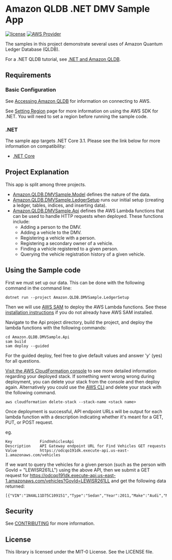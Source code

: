 # Amazon QLDB .NET DMV Sample App

[![license](https://img.shields.io/badge/license-MIT-green)](https://github.com/aws-samples/amazon-qldb-dmv-sample-dotnet/blob/master/LICENSE)
[![AWS Provider](https://img.shields.io/badge/provider-AWS-orange?logo=amazon-aws&color=ff9900)](https://aws.amazon.com/qldb/)

The samples in this project demonstrate several uses of Amazon Quantum Ledger Database (QLDB).

For a .NET QLDB tutorial, see [.NET and Amazon QLDB](https://docs.aws.amazon.com/qldb/latest/developerguide/getting-started.dotnet.html).

## Requirements

### Basic Configuration

See [Accessing Amazon QLDB](https://docs.aws.amazon.com/qldb/latest/developerguide/accessing.html) for information on connecting to AWS.

See [Setting Region](https://docs.aws.amazon.com/sdk-for-net/latest/developer-guide/net-dg-region-selection.html) page for more information on using the AWS SDK for .NET. You will need to set a region before running the sample code.

### .NET

The sample app targets .NET Core 3.1. Please see the link below for more information on compatibility:

* [.NET Core](https://dotnet.microsoft.com/download/dotnet-core)

## Project Explanation

This app is split among three projects. 
* [Amazon.QLDB.DMVSample.Model](https://github.com/aws-samples/amazon-qldb-dmv-sample-dotnet/tree/master/Amazon.QLDB.DMVSample.Model) defines the nature of the data.
* [Amazon.QLDB.DMVSample.LedgerSetup](https://github.com/aws-samples/amazon-qldb-dmv-sample-dotnet/tree/master/Amazon.QLDB.DMVSample.LedgerSetup) runs our initial setup (creating a ledger, tables, indices, and inserting data).
* [Amazon.QLDB.DMVSample.Api](https://github.com/aws-samples/amazon-qldb-dmv-sample-dotnet/tree/master/Amazon.QLDB.DMVSample.Api) defines the AWS Lambda functions that can be used to handle HTTP requests when deployed.
    These functions include:
    * Adding a person to the DMV.
    * Adding a vehicle to the DMV.
    * Registering a vehicle with a person.
    * Registering a secondary owner of a vehicle.
    * Finding a vehicle registered to a given person.
    * Querying the vehicle registration history of a given vehicle.

## Using the Sample code

First we must set up our data. This can be done with the following command in the command line:

```
dotnet run --project Amazon.QLDB.DMVSample.LedgerSetup
```

Then we will use [AWS SAM](https://docs.aws.amazon.com/serverless-application-model/latest/developerguide/what-is-sam.html) to deploy the AWS Lambda functions. See these [installation instructions](https://docs.aws.amazon.com/serverless-application-model/latest/developerguide/serverless-sam-cli-install.html) if you do not already have AWS SAM installed.

Navigate to the Api project directory, build the project, and deploy the lambda functions with the following commands:

```
cd Amazon.QLDB.DMVSample.Api
sam build
sam deploy --guided
```

For the guided deploy, feel free to give default values and answer 'y' (yes) for all questions.

[Visit the AWS CloudFormation console](https://console.aws.amazon.com/cloudformation) to see more detailed information regarding your deployed stack. If something went wrong wrong during deployment, you can delete your stack from the console and then deploy again. Alternatively you could use the [AWS CLI](https://aws.amazon.com/cli/) and delete your stack with the following command.

```
aws cloudformation delete-stack --stack-name <stack name>
```

Once deployment is successful, API endpoint URLs will be output for each lambda function with a description indicating whether it's meant for a GET, PUT, or POST request.

eg.
```
Key            FindVehiclesApi
Description    API Gateway endpoint URL for Find Vehicles GET requests
Value          https://odcqo191dk.execute-api.us-east-1.amazonaws.com/vehicles
```

If we want to query the vehicles for a given person (such as the person with GovId = "LEWISR261LL") using the above API, then we submit a GET request for https://odcqo191dk.execute-api.us-east-1.amazonaws.com/vehicles?GovId=LEWISR261LL and get the following data returned:

```
[{"VIN":"1N4AL11D75C109151","Type":"Sedan","Year":2011,"Make":"Audi","Model":"A5","Color":"Silver"}]
```

## Security

See [CONTRIBUTING](CONTRIBUTING.md#security-issue-notifications) for more information.

## License

This library is licensed under the MIT-0 License. See the LICENSE file.

